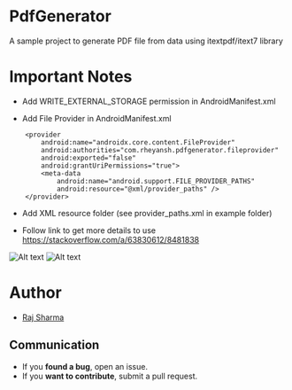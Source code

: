 # PdfGenerator
A sample project to generate PDF file from data using itextpdf/itext7 library

# Important Notes

* Add WRITE_EXTERNAL_STORAGE permission in AndroidManifest.xml

    <uses-permission android:name="android.permission.WRITE_EXTERNAL_STORAGE" />

* Add File Provider in AndroidManifest.xml
<!-- File Provider -->
        <provider
            android:name="androidx.core.content.FileProvider"
            android:authorities="com.rheyansh.pdfgenerator.fileprovider"
            android:exported="false"
            android:grantUriPermissions="true">
            <meta-data
                android:name="android.support.FILE_PROVIDER_PATHS"
                android:resource="@xml/provider_paths" />
        </provider>

* Add XML resource folder (see provider_paths.xml in example folder)

<!-- external_files -->
<?xml version="1.0" encoding="utf-8"?>
<paths>
    <external-path name="external_files" path="."/>
</paths>

* Follow link to get more details to use
 https://stackoverflow.com/a/63830612/8481838

![Alt text](https://github.com/rheyansh/RPdfGenerator/blob/master/Screenshots/4.gif)
![Alt text](https://github.com/rheyansh/RPdfGenerator/blob/master/Screenshots/3.png)
 
 
# Author   

* [Raj Sharma](https://github.com/rheyansh)

## Communication

* If you **found a bug**, open an issue.
* If you **want to contribute**, submit a pull request.
